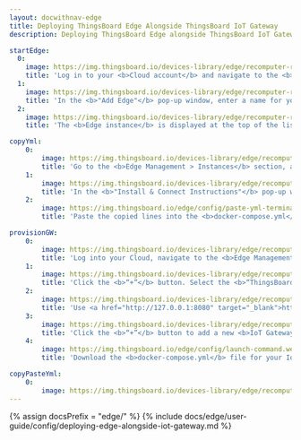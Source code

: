 ```yaml
---
layout: docwithnav-edge
title: Deploying ThingsBoard Edge Alongside ThingsBoard IoT Gateway
description: Deploying ThingsBoard Edge alongside ThingsBoard IoT Gateway

startEdge:
  0:
    image: https://img.thingsboard.io/devices-library/edge/recomputer-r1000/installation-add-edge-item-1.webp
    title: 'Log in to your <b>Cloud account</b> and navigate to the <b>Edge Management > Instances</b> section. Click the <b>“+”</b> button and select the <b>“Add new edge”</b> option.'
  1:
    image: https://img.thingsboard.io/devices-library/edge/recomputer-r1000/installation-add-edge-item-2.webp
    title: 'In the <b>"Add Edge"</b> pop-up window, enter a name for your Edge in the <b>"Name"</b> field, and click the <b>"Add"</b> button.'
  2:
    image: https://img.thingsboard.io/devices-library/edge/recomputer-r1000/installation-add-edge-item-3.webp
    title: 'The <b>Edge instance</b> is displayed at the top of the list, as entries are sorted by creation time by default.'

copyYml:
    0:
        image: https://img.thingsboard.io/devices-library/edge/recomputer-r1000/1.2-instrucrions-button.webp
        title: 'Go to the <b>Edge Management > Instances</b> section, and click on the <b>Edge instance</b>. On the <b>Edge details"</b> page, click the <b>"Install & Connect Instructions"</b> button.'
    1:
        image: https://img.thingsboard.io/devices-library/edge/recomputer-r1000/1.3-docker.webp
        title: 'In the <b>"Install & Connect Instructions"</b> pop-up window, select the <b>"Docker"</b> tab and copy the configuration lines.'
    2:
        image: https://img.thingsboard.io/edge/config/paste-yml-terminal.webp
        title: 'Paste the copied lines into the <b>docker-compose.yml</b> file in the terminal and save it. To close the file, press <b>CTRL+X</b>.'

provisionGW:
    0:
        image: https://img.thingsboard.io/devices-library/edge/recomputer-r1000/1-instances-section.webp
        title: 'Log into your Cloud, navigate to the <b>Edge Management > Instances</b> section, and click the <b>“Manage dashboards”</b> button.'
    1:
        image: https://img.thingsboard.io/devices-library/edge/recomputer-r1000/2-assign-dashboard.webp
        title: 'Click the <b>“+”</b> button. Select the <b>“ThingsBoard IoT Gateways”</b> dashboard from the drop-down menu in the pop-up window. Click the <b>“Assign”</b> button to assign it to the <b>Edge instance</b>. The <b>“ThingsBoard IoT Gateways”</b> dashboard is one of the pre-created, out-of-the-box dashboards available.'
    2:
        image: https://img.thingsboard.io/devices-library/edge/recomputer-r1000/3-login-to-edge.webp
        title: 'Use <a href="http://127.0.0.1:8080" target="_blank">http://127.0.0.1:8080</a> to open the <b>Edge instance</b>, log in with your credentials, and go to the <b>Dashboards</b> section to open the <b>“ThingsBoard IoT Gateways”</b> dashboard.'
    3:
        image: https://img.thingsboard.io/devices-library/edge/recomputer-r1000/4-add-gw.webp
        title: 'Click the <b>“+”</b> button to add a new <b>IoT Gateway</b> device. Enter the gateway name in the <b>“Name”</b> field, and select the <b>“default”</b> device profile. Click the <b>“Create”</b> button.'
    4:
        image: https://img.thingsboard.io/edge/config/launch-command.webp
        title: 'Download the <b>docker-compose.yml</b> file for your IoT Gateway device from the <b>“Launch command”</b> pop-up window.'

copyPasteYml:
    0:
        image: https://img.thingsboard.io/devices-library/edge/recomputer-r1000/10-copy-paste-configs.webp
---
```


{% assign docsPrefix = "edge/" %}
{% include docs/edge/user-guide/config/deploying-edge-alongside-iot-gateway.md %}